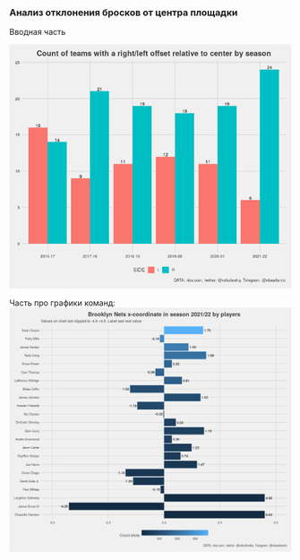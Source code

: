### Анализ отклонения бросков от центра площадки

Вводная часть

![](https://raw.githubusercontent.com/shufinskiy/nba_various/main/shift_loc_x/charts/cnt_season.png)

Часть про графики команд:
![](https://raw.githubusercontent.com/shufinskiy/nba_various/main/shift_loc_x/charts/bkn.png)
